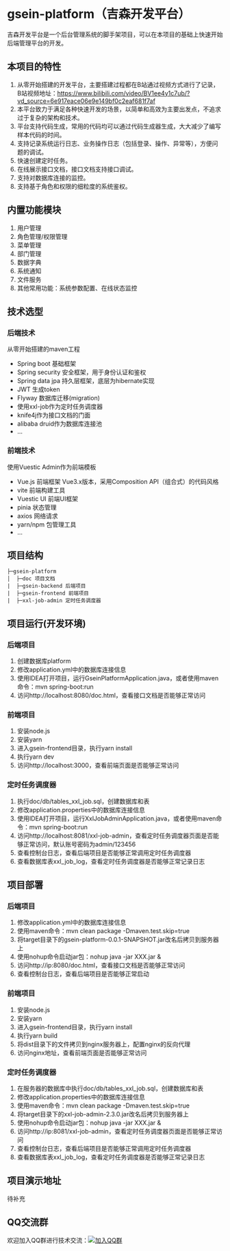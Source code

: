 # gsein-platform（吉森开发平台）
吉森开发平台是一个后台管理系统的脚手架项目，可以在本项目的基础上快速开始后端管理平台的开发。

## 本项目的特性
1. 从零开始搭建的开发平台，主要搭建过程都在B站通过视频方式进行了记录，B站视频地址：https://www.bilibili.com/video/BV1ee4y1c7ub/?vd_source=6e917eace06e9e149bf0c2eaf681f7af
2. 本平台致力于满足各种快速开发的场景，以简单和高效为主要出发点，不追求过于复杂的架构和技术。
3. 平台支持代码生成，常用的代码均可以通过代码生成器生成，大大减少了编写样本代码的时间。
4. 支持记录系统运行日志、业务操作日志（包括登录、操作、异常等），方便问题的调试。
5. 快速创建定时任务。
6. 在线展示接口文档，接口文档支持接口调试。
7. 支持对数据库连接的监控。
8. 支持基于角色和权限的细粒度的系统鉴权。

## 内置功能模块
1. 用户管理
2. 角色管理/权限管理
3. 菜单管理
4. 部门管理
5. 数据字典
6. 系统通知
7. 文件服务
8. 其他常用功能：系统参数配置、在线状态监控

## 技术选型
### 后端技术
从零开始搭建的maven工程
- Spring boot 基础框架
- Spring security 安全框架，用于身份认证和鉴权
- Spring data jpa 持久层框架，底层为hibernate实现
- JWT 生成token
- Flyway 数据库迁移(migration)
- 使用xxl-job作为定时任务调度器
- knife4j作为接口文档的门面
- alibaba druid作为数据库连接池
- ...

### 前端技术
使用Vuestic Admin作为前端模板
- Vue.js 前端框架 Vue3.x版本，采用Composition API（组合式）的代码风格
- vite 前端构建工具
- Vuestic UI 前端UI框架
- pinia 状态管理
- axios 网络请求
- yarn/npm 包管理工具
- ...

## 项目结构
```
├─gsein-platform
│  ├─doc 项目文档
|  ├─gsein-backend 后端项目
|  ├─gsein-frontend 前端项目
|  ├─xxl-job-admin 定时任务调度器
```

## 项目运行(开发环境)
### 后端项目
1. 创建数据库platform
2. 修改application.yml中的数据库连接信息
3. 使用IDEA打开项目，运行GseinPlatformApplication.java，或者使用maven命令：mvn spring-boot:run
4. 访问http://localhost:8080/doc.html，查看接口文档是否能够正常访问

### 前端项目
1. 安装node.js
2. 安装yarn
3. 进入gsein-frontend目录，执行yarn install
4. 执行yarn dev
5. 访问http://localhost:3000，查看前端页面是否能够正常访问

### 定时任务调度器
1. 执行doc/db/tables_xxl_job.sql，创建数据库和表
2. 修改application.properties中的数据库连接信息
3. 使用IDEA打开项目，运行XxlJobAdminApplication.java，或者使用maven命令：mvn spring-boot:run
4. 访问http://localhost:8081/xxl-job-admin，查看定时任务调度器页面是否能够正常访问，默认账号密码为admin/123456
5. 查看控制台日志，查看后端项目是否能够正常调用定时任务调度器
6. 查看数据库表xxl_job_log，查看定时任务调度器是否能够正常记录日志

## 项目部署
### 后端项目
1. 修改application.yml中的数据库连接信息
2. 使用maven命令：mvn clean package -Dmaven.test.skip=true
3. 将target目录下的gsein-platform-0.0.1-SNAPSHOT.jar改名后拷贝到服务器上
4. 使用nohup命令启动jar包：nohup java -jar XXX.jar &
5. 访问http://ip:8080/doc.html，查看接口文档是否能够正常访问
6. 查看控制台日志，查看后端项目是否能够正常启动

### 前端项目
1. 安装node.js
2. 安装yarn
3. 进入gsein-frontend目录，执行yarn install
4. 执行yarn build
5. 将dist目录下的文件拷贝到nginx服务器上，配置nginx的反向代理
6. 访问nginx地址，查看前端页面是否能够正常访问

### 定时任务调度器
1. 在服务器的数据库中执行doc/db/tables_xxl_job.sql，创建数据库和表
2. 修改application.properties中的数据库连接信息
3. 使用maven命令：mvn clean package -Dmaven.test.skip=true
4. 将target目录下的xxl-job-admin-2.3.0.jar改名后拷贝到服务器上
5. 使用nohup命令启动jar包：nohup java -jar XXX.jar &
6. 访问http://ip:8081/xxl-job-admin，查看定时任务调度器页面是否能够正常访问
7. 查看控制台日志，查看后端项目是否能够正常调用定时任务调度器
8. 查看数据库表xxl_job_log，查看定时任务调度器是否能够正常记录日志

## 项目演示地址
待补充



## QQ交流群
欢迎加入QQ群进行技术交流：[![加入QQ群](https://img.shields.io/badge/763122883-blue.svg)](https://jq.qq.com/?_wv=1027&k=GfZCRmow)
